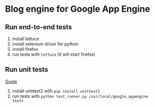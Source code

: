 Blog engine for Google App Engine
==

Run end-to-end tests
--

1. install lettuce
2. install selenium driver for python
3. install firefox
4. run tests with `lettuce` (it will start firefox)

Run unit tests
--

[Guide](https://developers.google.com/appengine/docs/python/tools/localunittesting)

1. install unittest2 with `pip install unittest2`
2. run tests with `python test_runner.py /usr/local/google_appengine tests`

